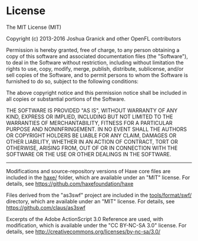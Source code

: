 License
=======

The MIT License (MIT)

Copyright (c) 2013-2016 Joshua Granick and other OpenFL contributors

Permission is hereby granted, free of charge, to any person obtaining a copy
of this software and associated documentation files (the "Software"), to deal
in the Software without restriction, including without limitation the rights
to use, copy, modify, merge, publish, distribute, sublicense, and/or sell
copies of the Software, and to permit persons to whom the Software is
furnished to do so, subject to the following conditions:

The above copyright notice and this permission notice shall be included in
all copies or substantial portions of the Software.

THE SOFTWARE IS PROVIDED "AS IS", WITHOUT WARRANTY OF ANY KIND, EXPRESS OR
IMPLIED, INCLUDING BUT NOT LIMITED TO THE WARRANTIES OF MERCHANTABILITY,
FITNESS FOR A PARTICULAR PURPOSE AND NONINFRINGEMENT. IN NO EVENT SHALL THE
AUTHORS OR COPYRIGHT HOLDERS BE LIABLE FOR ANY CLAIM, DAMAGES OR OTHER
LIABILITY, WHETHER IN AN ACTION OF CONTRACT, TORT OR OTHERWISE, ARISING FROM,
OUT OF OR IN CONNECTION WITH THE SOFTWARE OR THE USE OR OTHER DEALINGS IN
THE SOFTWARE.

-------

Modifications and source-repository versions of Haxe core files are included in the
[haxe/](haxe/) folder, which are available under an "MIT" license. For details, see
https://github.com/haxefoundation/haxe

Files derived from the "as3swf" project are included in the [tools/format/swf/](tools/format/swf/)
directory, which are available under an "MIT" license. For details, see
https://github.com/claus/as3swf

Excerpts of the Adobe ActionScript 3.0 Reference are used, with modification,
which is available under the "CC BY-NC-SA 3.0" license. For details, see
http://creativecommons.org/licenses/by-nc-sa/3.0/